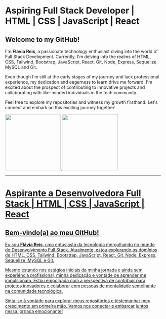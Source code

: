 # Aspiring Full Stack Developer | HTML | CSS | JavaScript | React

## Welcome to my GitHub!

I'm **Flávia Reis**, a passionate technology enthusiast diving into the world of Full Stack Development. Currently, I'm delving into the realms of HTML, CSS, Tailwind, Bootstrap, JavaScript, React, Git, Node, Express, Sequelize, MySQL and Git.

Even though I'm still at the early stages of my journey and lack professional experience, my dedication and eagerness to learn drive me forward. I'm excited about the prospect of contributing to innovative projects and collaborating with like-minded individuals in the tech community.

Feel free to explore my repositories and witness my growth firsthand. Let's connect and embark on this exciting journey together!

<div>
<a href="https://github.com/flaviare1s">
<img loading="lazy" height="180em" src="https://github-readme-stats.vercel.app/api/top-langs/?username=flaviare1s&layout=compact&langs_count=7&theme=dracula"/>
<img loading="lazy" height="180em" src="https://github-readme-stats.vercel.app/api?username=flaviare1s&show_icons=true&theme=dracula&include_all_commits=true&count_private=true"/>
</div>

---

# Aspirante a Desenvolvedora Full Stack | HTML | CSS | JavaScript | React

## Bem-vindo(a) ao meu GitHub!

Eu sou **Flávia Reis**, uma entusiasta da tecnologia mergulhando no mundo do Desenvolvimento Full Stack. Atualmente, estou explorando os domínios de HTML, CSS, Tailwind, Bootstrap, JavaScript, React, Git, Node, Express, Sequelize, MySQL e Git.

Mesmo estando nos estágios iniciais da minha jornada e ainda sem experiência profissional, minha dedicação e vontade de aprender me impulsionam. Estou empolgada com a perspectiva de contribuir para projetos inovadores e colaborar com pessoas de mentalidade semelhante na comunidade tecnológica.

Sinta-se à vontade para explorar meus repositórios e testemunhar meu crescimento em primeira mão. Vamos nos conectar e embarcar juntos nessa jornada emocionante!

